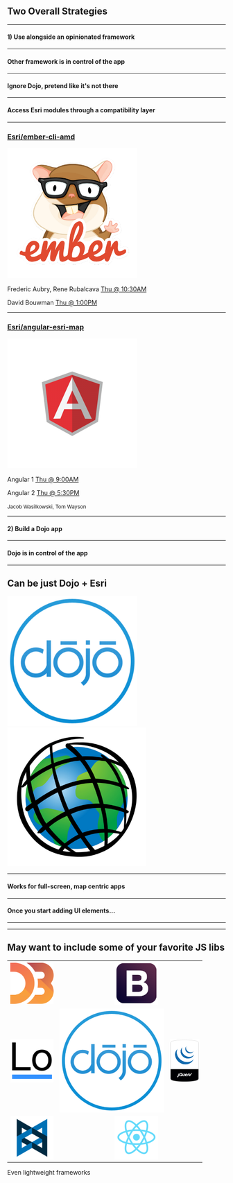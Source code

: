 ## Two Overall Strategies

---

<!-- .slide: data-background="img/ember-is-the-boss.jpg" -->
#### 1) Use alongside an opinionated framework

---

<!-- .slide: data-background="img/ember-is-the-boss.jpg" -->
#### Other framework is in control of the app

---

<!-- .slide: data-background="img/angular-is-the-boss.jpg" -->
#### Ignore Dojo, pretend like it's not there

---

<!-- .slide: data-background="img/angular-is-the-boss.jpg" -->
#### Access Esri modules through a compatibility layer

---

<!-- .slide: data-background="reveal.js/img/bg-3.png" -->
### [Esri/ember-cli-amd](https://github.com/Esri/ember-cli-amd)
<img src="img/emberjs-logo.png" class="transparent" height="300" width="300" />

Frederic Aubry, Rene Rubalcava [Thu @ 10:30AM](https://devsummit.schedule.esri.com/#schedule/56b2874f4be5dd46a300030a/56b4efb04be5dd8f3401d218)

David Bouwman [Thu @ 1:00PM](https://devsummit.schedule.esri.com/#schedule/56b4eac04be5dd8f3401cf16/56b4eaeb4be5dd8f3401cfa0)

---

<!-- .slide: data-background="reveal.js/img/bg-3.png" -->
### [Esri/angular-esri-map](https://github.com/Esri/angular-esri-map)
<img src="img/angular.png" class="transparent" height="300" width="300" />

Angular 1 [Thu @ 9:00AM](https://devsummit.schedule.esri.com/#schedule/56b287544be5dd46a300032c/56b287544be5dd46a300032d)

Angular 2 [Thu @ 5:30PM](https://devsummit.schedule.esri.com/#schedule/56b2874e4be5dd46a3000302/56b2874e4be5dd46a3000303)

<small>Jacob Wasilkowski, Tom Wayson</small>

---

<!-- .slide: data-background="img/vader-15455219752_9d15050462_z.jpg" -->
#### 2) Build a Dojo app

---

<!-- .slide: data-background="img/vader-15455219752_9d15050462_z.jpg" -->
#### Dojo is in control of the app

---

<!-- .slide: data-background="reveal.js/img/bg-1.png" -->
## Can be just Dojo + Esri
<div>
<img src="img/dojo-blue-circle.png" class="transparent dojo-logo" width="300" />
<img src="img/esri.png" class="transparent dojo-logo" width="320" />
</div>

---

<!-- .slide: data-background="img/calcite-theme.png" -->
#### Works for full-screen, map centric apps

---

<!-- .slide: data-background="img/calcite-theme.png" -->
#### Once you start adding UI elements...

---

<!-- .slide: data-background="img/Bayer.png" data-background-size="1040px" -->

---

<!-- .slide: data-background="reveal.js/img/bg-1.png" -->
## May want to include some of your favorite JS libs

<table class="logos">
	<tr>
		<td colspan="2"><img src="img/Logo_D3.svg.png" class="transparent" width="100" /></td>
		<td colspan="2"><img src="img/icon-bootstrap.png" class="transparent" height="100" /></td>
	</tr>
	<tr>
		<td><img src="img/lodash-logo.png" class="transparent" width="100" /></td>
		<td colspan="2"><img src="img/dojo-blue-circle.png" class="transparent" height="240" width="240" /></td>
		<td><img src="img/jquery_bumper.sh.png" class="transparent" height="100" /></td>
	</tr>
	<tr>
		<td colspan="2"><img src="img/Backbone_logo_logo_only.png" class="transparent" width="100" /></td>
		<td colspan="2"><img src="img/react-logo.png" class="transparent" width="100" /></td>
	</tr>
</table>

Even lightweight frameworks
